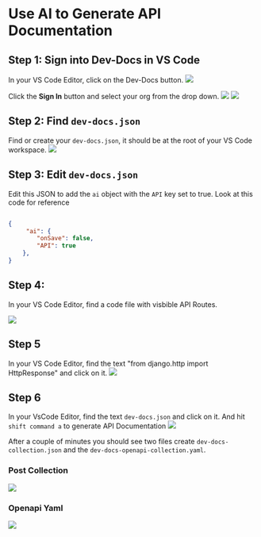 

# Use AI to Generate API Documentation

## Step 1: Sign into Dev-Docs in VS Code

In your VS Code Editor, click on the Dev-Docs button.
![](/img/use_ai_to_generate_api_documentation/step_1.png)

Click the **Sign In** button and select your org from the drop down. 
![](/img/use_ai_to_generate_api_documentation/step_2.png)
![](/img/create_your_first_codelab_in_your_playgrounds_repo/step_8.png)

## Step 2: Find `dev-docs.json`

Find or create your `dev-docs.json`, it should be at the root of your VS Code workspace.
![](/img/use_ai_to_generate_api_documentation/step_9.png)

## Step 3: Edit `dev-docs.json`

Edit this JSON to add the `ai` object with the `API` key set to true. Look at this code for reference

```json

{
     "ai": {
        "onSave": false,
        "API": true
    },
}

```

## Step 4: 

In your VS Code Editor, find a code file with visbible API Routes.

![](/img/use_ai_to_generate_api_documentation/step_12.png)

## Step 5

In your VS Code Editor, find the text "from django.http import HttpResponse" and click on it.
![](/img/use_ai_to_generate_api_documentation/step_13.png)

## Step 6

In your VsCode Editor, find the text `dev-docs.json` and click on it. And hit `shift command a` to generate API Documentation
![](/img/use_ai_to_generate_api_documentation/step_15.png)

After a couple of minutes you should see two files create `dev-docs-collection.json` and the `dev-docs-openapi-collection.yaml`.


### **Post Collection**
![](/img/use_ai_to_generate_api_documentation/step_20.png)


### **Openapi Yaml**
![](/img/use_ai_to_generate_api_documentation/step_22.png)


